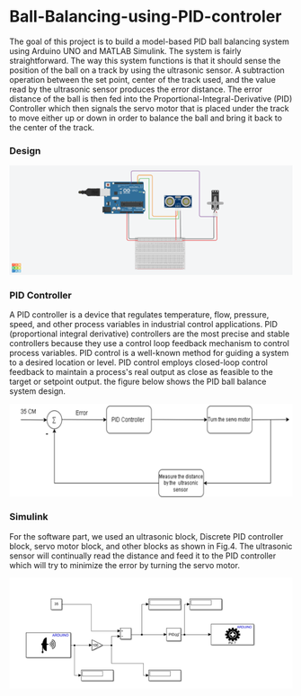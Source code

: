 # Ball-Balancing-using-PID-controler


The goal of this project is to build a model-based PID ball balancing system using Arduino UNO and MATLAB Simulink. The system is fairly straightforward. The way this system functions is that it should sense the position of the ball on a track by using the ultrasonic sensor. A subtraction operation between the set point, center of the track used, and the value read by the ultrasonic sensor produces the error distance. The error distance of the ball is then fed into the Proportional-Integral-Derivative (PID) Controller which then signals the servo motor that is placed under the track to move either up or down in order to balance the ball and bring it back to the center of the track.

### Design
![My Image](Picture1.png)


### PID Controller

A PID controller is a device that regulates temperature, flow, pressure, speed, and other process
variables in industrial control applications. PID (proportional integral derivative) controllers are the
most precise and stable controllers because they use a control loop feedback mechanism to control
process variables. PID control is a well-known method for guiding a system to a desired location or
level. PID control employs closed-loop control feedback to maintain a process's real output as close
as feasible to the target or setpoint output. the figure below shows the PID ball balance system design.

![My Image](Picture2.png)

### Simulink


For the software part, we used an ultrasonic block, Discrete PID controller block, servo motor block,
and other blocks as shown in Fig.4. The ultrasonic sensor will continually read the distance and feed
it to the PID controller which will try to minimize the error by turning the servo motor.

![My Image](Picture3.png)
